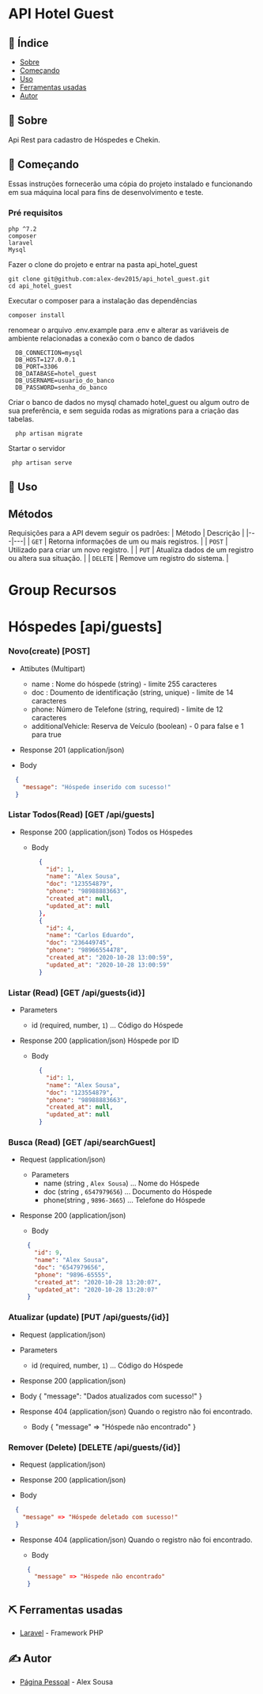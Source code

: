 # API Hotel Guest
## 📝 Índice

- [Sobre](#about)
- [Começando](#getting_started)
- [Uso](#usage)
- [Ferramentas usadas](#built_using)
- [Autor](#authors)


## 🧐 Sobre <a name = "about"></a>

Api Rest para cadastro de Hóspedes e Chekin.

## 🏁 Começando <a name = "getting_started"></a>

Essas instruções fornecerão uma cópia do projeto instalado e funcionando em sua máquina local para fins de desenvolvimento e teste.

### Pré requisitos

```
php ^7.2
composer
laravel
Mysql

```
Fazer o clone do projeto e entrar na pasta api_hotel_guest


```
git clone git@github.com:alex-dev2015/api_hotel_guest.git
cd api_hotel_guest
```

Executar o composer para a instalação das dependências

```
composer install

```

renomear o arquivo .env.example para .env e alterar as variáveis de ambiente 
relacionadas a conexão com o banco de dados

```
  DB_CONNECTION=mysql
  DB_HOST=127.0.0.1
  DB_PORT=3306
  DB_DATABASE=hotel_guest
  DB_USERNAME=usuario_do_banco
  DB_PASSWORD=senha_do_banco  
```

Criar o banco de dados no mysql chamado hotel_guest ou algum outro
de sua preferência,
e sem seguida rodas as migrations para a criação das tabelas.

```
  php artisan migrate   
```

Startar o servidor

```
 php artisan serve   
```


## 🎈 Uso <a name="usage"></a>


## Métodos
Requisições para a API devem seguir os padrões:
| Método | Descrição |
|---|---|
| `GET` | Retorna informações de um ou mais registros. |
| `POST` | Utilizado para criar um novo registro. |
| `PUT` | Atualiza dados de um registro ou altera sua situação. |
| `DELETE` | Remove um registro do sistema. |

# Group Recursos


# Hóspedes [api/guests]

### Novo(create) [POST]
+ Attibutes (Multipart)
  
   + name : Nome do hóspede (string) - limite 255 caracteres
   + doc  : Doumento de identificação (string, unique) - limite de 14 caracteres
   + phone: Número de Telefone (string, required) - limite de 12 caracteres
   + additionalVehicle: Reserva de Veículo (boolean) - 0 para false e 1 para true
   
   
 + Response 201 (application/json)
 
  + Body
  ```json
    {
      "message": "Hóspede inserido com sucesso!"
    }
  ```  
   
### Listar Todos(Read) [GET /api/guests]


+ Response 200 (application/json)
  Todos os Hóspedes
  
  + Body
    ```json
      {
        "id": 1,
        "name": "Alex Sousa",
        "doc": "123554879",
        "phone": "98988883663",
        "created_at": null,
        "updated_at": null
      },
      {
        "id": 4,
        "name": "Carlos Eduardo",
        "doc": "236449745",
        "phone": "98966554478",
        "created_at": "2020-10-28 13:00:59",
        "updated_at": "2020-10-28 13:00:59"
      }
    ``` 
      
### Listar (Read) [GET /api/guests{id}]

+ Parameters
    + id (required, number, `1`) ... Código do Hóspede


    
+ Response 200 (application/json)
  Hóspede por ID
  
  + Body
    ```json
      {
        "id": 1,
        "name": "Alex Sousa",
        "doc": "123554879",
        "phone": "98988883663",
        "created_at": null,
        "updated_at": null
      }
     ```

      
### Busca (Read) [GET /api/searchGuest]

+ Request (application/json)

  
  + Parameters
      + name (string , `Alex Sousa`) ... Nome do Hóspede
      + doc  (string , `6547979656`) ... Documento do Hóspede
      + phone(string , `9896-3665`)  ... Telefone do Hóspede

+ Response 200 (application/json)

    + Body
  ```json
    {
      "id": 9,
      "name": "Alex Sousa",
      "doc": "6547979656",
      "phone": "9896-65555",
      "created_at": "2020-10-28 13:20:07",
      "updated_at": "2020-10-28 13:20:07"
    }
  ```  
    
### Atualizar (update) [PUT /api/guests/{id}]    

  + Request (application/json)
  
  + Parameters
      + id (required, number, `1`) ... Código do Hóspede
      
  + Response 200 (application/json)      
  
  + Body
    {
      "message": "Dados atualizados com sucesso!"
    }

  + Response 404 (application/json)
 Quando o registro não foi encontrado.

    + Body
      {
        "message" => "Hóspede não encontrado"
      }
      
      
### Remover (Delete) [DELETE  /api/guests/{id}]

  + Request (application/json)
  
  + Response 200 (application/json)
  
  + Body
  ```json
    {
      "message" => "Hóspede deletado com sucesso!"
    }
  ```  

 + Response 404 (application/json)
 Quando o registro não foi encontrado.

    + Body
    ```json
      {
        "message" => "Hóspede não encontrado"
      }
    ```  
    

## ⛏️ Ferramentas usadas <a name = "built_using"></a>

- [Laravel](https://laravel.com/) - Framework PHP

## ✍️ Autor <a name = "authors"></a>

- [Página Pessoal](https://alexsousa.eti.br) - Alex Sousa
